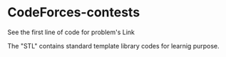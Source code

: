# CodeForces-contests

See the first line of code for problem's Link

The "STL" contains standard template library codes for learnig purpose. 
